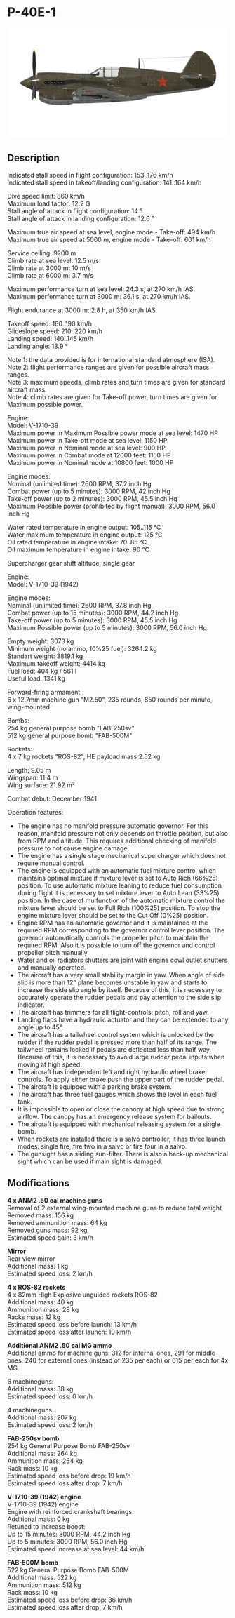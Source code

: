 # P-40E-1

![p40e1](../images/planes/p40e1.png)

## Description

Indicated stall speed in flight configuration: 153..176 km/h  
Indicated stall speed in takeoff/landing configuration: 141..164 km/h  
  
Dive speed limit: 860 km/h  
Maximum load factor: 12.2 G  
Stall angle of attack in flight configuration: 14 °  
Stall angle of attack in landing configuration: 12.6 °  
  
Maximum true air speed at sea level, engine mode - Take-off: 494 km/h  
Maximum true air speed at 5000 m, engine mode - Take-off: 601 km/h  
  
Service ceiling: 9200 m  
Climb rate at sea level: 12.5 m/s  
Climb rate at 3000 m: 10 m/s  
Climb rate at 6000 m: 3.7 m/s  
  
Maximum performance turn at sea level: 24.3 s, at 270 km/h IAS.  
Maximum performance turn at 3000 m: 36.1 s, at 270 km/h IAS.  
  
Flight endurance at 3000 m: 2.8 h, at 350 km/h IAS.  
  
Takeoff speed: 160..190 km/h  
Glideslope speed: 210..220 km/h  
Landing speed: 140..145 km/h  
Landing angle: 13.9 °  
  
Note 1: the data provided is for international standard atmosphere (ISA).  
Note 2: flight performance ranges are given for possible aircraft mass ranges.  
Note 3: maximum speeds, climb rates and turn times are given for standard aircraft mass.  
Note 4: climb rates are given for Take-off power, turn times are given for Maximum possible power.  
  
Engine:  
Model: V-1710-39  
Maximum power in Maximum Possible power mode at sea level: 1470 HP  
Maximum power in Take-off mode at sea level: 1150 HP  
Maximum power in Nominal mode at sea level: 900 HP  
Maximum power in Combat mode at 12000 feet: 1150 HP  
Maximum power in Nominal mode at 10800 feet: 1000 HP  
  
Engine modes:  
Nominal (unlimited time): 2600 RPM, 37.2 inch Hg  
Combat power (up to 5 minutes): 3000 RPM, 42 inch Hg  
Take-off power (up to 2 minutes): 3000 RPM, 45.5 inch Hg  
Maximum Possible power (prohibited by flight manual): 3000 RPM, 56.0 inch Hg  
  
Water rated temperature in engine output: 105..115 °C  
Water maximum temperature in engine output: 125 °C  
Oil rated temperature in engine intake: 70..85 °C  
Oil maximum temperature in engine intake: 90 °C  
  
Supercharger gear shift altitude: single gear  
  
Engine:  
Model: V-1710-39 (1942)  
  
Engine modes:  
Nominal (unlimited time): 2600 RPM, 37.8 inch Hg  
Combat power (up to 15 minutes): 3000 RPM, 44.2 inch Hg  
Take-off power (up to 5 minutes): 3000 RPM, 45.5 inch Hg  
Maximum Possible power (up to 5 minutes): 3000 RPM, 56.0 inch Hg  
  
Empty weight: 3073 kg  
Minimum weight (no ammo, 10%25 fuel): 3264.2 kg  
Standart weight: 3819.1 kg  
Maximum takeoff weight: 4414 kg  
Fuel load: 404 kg / 561 l  
Useful load: 1341 kg  
  
Forward-firing armament:  
6 x 12.7mm machine gun "M2.50", 235 rounds, 850 rounds per minute, wing-mounted  
  
Bombs:  
254 kg general purpose bomb "FAB-250sv"  
512 kg general purpose bomb "FAB-500M"  
  
Rockets:  
4 x 7 kg rockets "ROS-82", HE payload mass 2.52 kg  
  
Length: 9.05 m  
Wingspan: 11.4 m  
Wing surface: 21.92 m²  
  
Combat debut: December 1941  
  
Operation features:  
- The engine has no manifold pressure automatic governor. For this reason, manifold pressure not only depends on throttle position, but also from RPM and altitude. This requires additional checking of manifold pressure to not cause engine damage.  
- The engine has a single stage mechanical supercharger which does not require manual control.  
- The engine is equipped with an automatic fuel mixture control which maintains optimal mixture if mixture lever is set to Auto Rich (66%25) position. To use automatic mixture leaning to reduce fuel consumption during flight it is necessary to set mixture lever to Auto Lean (33%25) position. In the case of mulfunction of the automatic mixture control the mixture lever should be set to Full Rich (100%25) position. To stop the engine mixture lever should be set to the Cut Off (0%25) position.  
- Engine RPM has an automatic governor and it is maintained at the required RPM corresponding to the governor control lever position. The governor automatically controls the propeller pitch to maintain the required RPM. Also it is possible to turn off the governor and control propeller pitch manually.  
- Water and oil radiators shutters are joint with engine cowl outlet shutters and manually operated.  
- The aircraft has a very small stability margin in yaw. When angle of side slip is more than 12° plane becomes unstable in yaw and starts to increase the side slip angle by itself. Because of this, it is necessary to accurately operate the rudder pedals and pay attention to the side slip indicator.  
- The aircraft has trimmers for all flight-controls: pitch, roll and yaw.  
- Landing flaps have a hydraulic actuator and they can be extended to any angle up to 45°.  
- The aircraft has a tailwheel control system which is unlocked by the rudder if the rudder pedal is pressed more than half of its range. The tailwheel remains locked if pedals are deflected less than half way. Because of this, it is necessary to avoid large rudder pedal inputs when moving at high speed.  
- The aircraft has independent left and right hydraulic wheel brake controls. To apply either brake push the upper part of the rudder pedal.  
- The aircraft is equipped with a parking brake system.  
- The aircraft has three fuel gauges which shows the level in each fuel tank.  
- It is impossible to open or close the canopy at high speed due to strong airflow. The canopy has an emergency release system for bailouts.  
- The aircraft is equipped with mechanical releasing system for a single bomb.  
- When rockets are installed there is a salvo controller, it has three launch modes: single fire, fire two in a salvo or fire four in a salvo.  
- The gunsight has a sliding sun-filter. There is also a back-up mechanical sight which can be used if main sight is damaged.

## Modifications

**4 x ANM2 .50 cal machine guns**  
Removal of 2 external wing-mounted machine guns to reduce total weight  
Removed mass: 156 kg  
Removed ammunition mass: 64 kg  
Removed guns mass: 92 kg  
Estimated speed gain: 3 km/h

**Mirror**  
Rear view mirror  
Additional mass: 1 kg  
Estimated speed loss: 2 km/h

**4 x ROS-82 rockets**  
4 x 82mm High Explosive unguided rockets ROS-82  
Additional mass: 40 kg  
Ammunition mass: 28 kg  
Racks mass: 12 kg  
Estimated speed loss before launch: 13 km/h  
Estimated speed loss after launch: 10 km/h

**Additional ANM2 .50 cal MG ammo**  
Additional ammo for machine guns: 312 for internal ones, 291 for middle ones, 240 for external ones (instead of 235 per each) or 615 per each for 4x MG.  
  
6 machineguns:  
Additional mass: 38 kg  
Estimated speed loss: 0 km/h  
  
4 machineguns:  
Additional mass: 207 kg  
Estimated speed loss: 2 km/h

**FAB-250sv bomb**  
254 kg General Purpose Bomb FAB-250sv  
Additional mass: 264 kg  
Ammunition mass: 254 kg  
Rack mass: 10 kg  
Estimated speed loss before drop: 19 km/h  
Estimated speed loss after drop: 7 km/h

**V-1710-39 (1942) engine**  
V-1710-39 (1942) engine  
Engine with reinforced crankshaft bearings.  
Additional mass: 0 kg  
Retuned to increase boost:  
Up to 15 minutes: 3000 RPM, 44.2 inch Hg  
Up to 5 minutes: 3000 RPM, 56.0 inch Hg  
Estimated speed increase at sea level: 44 km/h

**FAB-500M bomb**  
522 kg General Purpose Bomb FAB-500M  
Additional mass: 522 kg  
Ammunition mass: 512 kg  
Rack mass: 10 kg  
Estimated speed loss before drop: 36 km/h  
Estimated speed loss after drop: 7 km/h
